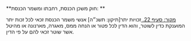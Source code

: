 **חוק משכן הכנסת, רחבתו ומשמר הכנסת: **

[מקור: סעיף 22. ](https://he.wikisource.org/wiki/%D7%97%D7%95%D7%A7-%D7%99%D7%A1%D7%95%D7%93:_%D7%94%D7%9B%D7%A0%D7%A1%D7%AA#%D7%A1%D7%A2%D7%99%D7%A3_22)
זכויות יתר[תיקון: תשנ״ה]
אנשי משמר הכנסת זכאי לכל זכות יתר המוענקת כדין לשוטר, והוא הדין לכל פטור או הנחה ממס, מאגרה, מארנונה או מהיטל אשר שוטר זכאי להם על פי הדין.